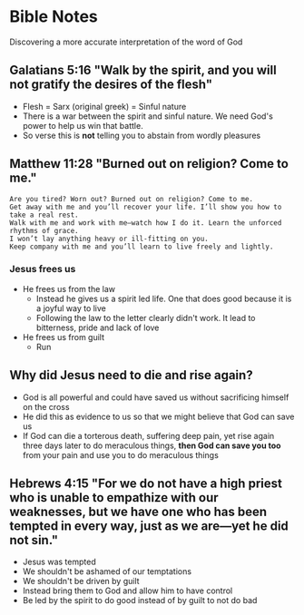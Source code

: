 # Bible Notes

Discovering a more accurate interpretation of the word of God

## Galatians 5:16 "Walk by the spirit, and you will not gratify the desires of the flesh"
- Flesh = Sarx (original greek) = Sinful nature
- There is a war between the spirit and sinful nature. We need God's power to help us win that battle.
- So verse this is **not** telling you to abstain from wordly pleasures

## Matthew 11:28 "Burned out on religion? Come to me."
```
Are you tired? Worn out? Burned out on religion? Come to me. 
Get away with me and you’ll recover your life. I’ll show you how to take a real rest. 
Walk with me and work with me—watch how I do it. Learn the unforced rhythms of grace. 
I won’t lay anything heavy or ill-fitting on you. 
Keep company with me and you’ll learn to live freely and lightly.
```

### Jesus frees us
- He frees us from the law
  - Instead he gives us a spirit led life. One that does good because it is a joyful way to live
  - Following the law to the letter clearly didn't work. It lead to bitterness, pride and lack of love
- He frees us from guilt
  - Run 


## Why did Jesus need to die and rise again?
- God is all powerful and could have saved us without sacrificing himself on the cross
- He did this as evidence to us so that we might believe that God can save us
- If God can die a torterous death, suffering deep pain, yet rise again three days later to do meraculous things, **then God can save you too** from your pain and use you to do meraculous things

## Hebrews 4:15 "For we do not have a high priest who is unable to empathize with our weaknesses, but we have one who has been tempted in every way, just as we are—yet he did not sin."
- Jesus was tempted
- We shouldn't be ashamed of our temptations
- We shouldn't be driven by guilt
- Instead bring them to God and allow him to have control
- Be led by the spirit to do good instead of by guilt to not do bad
